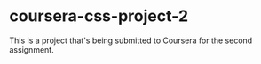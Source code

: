 # coursera-css-project-2
This is a project that's being submitted to Coursera for the second assignment.
